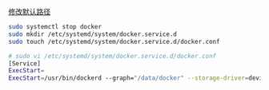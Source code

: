[修改默认路径](https://www.cnblogs.com/datasyman/p/7307085.html)

```bash
sudo systemctl stop docker
sudo mkdir /etc/systemd/system/docker.service.d
sudo touch /etc/systemd/system/docker.service.d/docker.conf

# sudo vi /etc/systemd/system/docker.service.d/docker.conf
[Service]
ExecStart=
ExecStart=/usr/bin/dockerd --graph="/data/docker" --storage-driver=devicemapper
```
